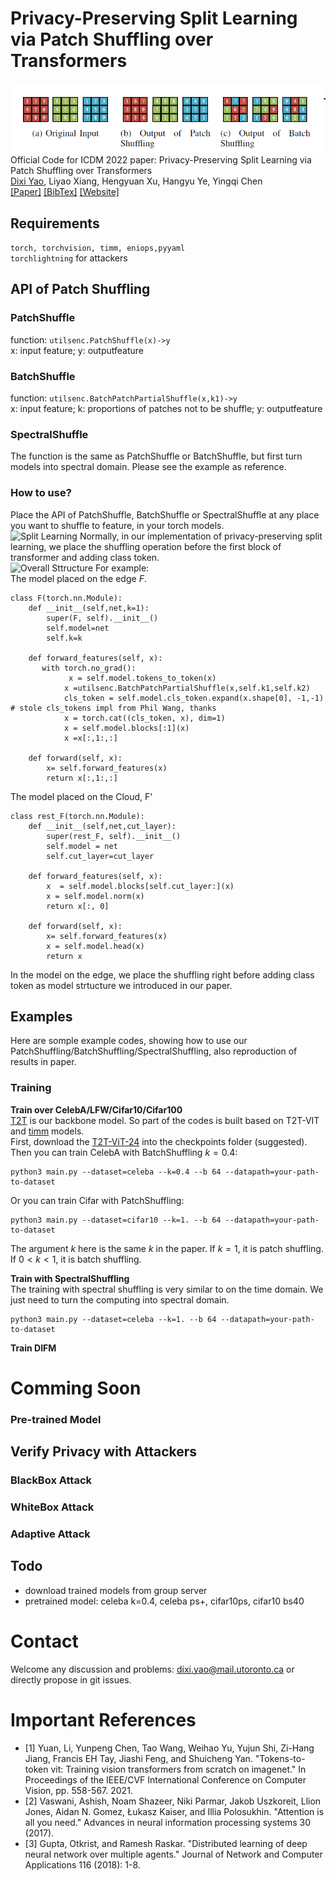 # Privacy-Preserving Split Learning via Patch Shuffling over Transformers
![Illustration of different patch shuffling](files/ShowShuffling.PNG)  
Official Code for ICDM 2022 paper: Privacy-Preserving Split Learning via Patch Shuffling over Transformers  
[Dixi Yao](https://dixiyao.github.io/), Liyao Xiang, Hengyuan Xu, Hangyu Ye, Yingqi Chen  
[[Paper]]() [[BibTex]]() [[Website]]()

## Requirements
```torch, torchvision, timm, eniops,pyyaml```  
```torchlightning``` for attackers

## API of Patch Shuffling
### PatchShuffle
function: ```utilsenc.PatchShuffle(x)->y```  
x: input feature; y: outputfeature
### BatchShuffle  
function: ```utilsenc.BatchPatchPartialShuffle(x,k1)->y```  
x: input feature; k: proportions of patches not to be shuffle; y: outputfeature
### SpectralShuffle
The function is the same as PatchShuffle or BatchShuffle, but first turn models into spectral domain. Please see the example as reference.
### How to use?
Place the API of PatchShuffle, BatchShuffle or SpectralShuffle at any place you want to shuffle to feature, in your torch models.  
![Split Learning](files/splitlearning.PNG)
Normally, in our implementation of privacy-preserving split learning, we place the shuffling operation before the first block of transformer and adding class token.  
![Overall Sttructure](files/structure.PNG)
For example:  
The model placed on the edge $F$.
```
class F(torch.nn.Module):
    def __init__(self,net,k=1):
        super(F, self).__init__()
        self.model=net
        self.k=k

    def forward_features(self, x):
       with torch.no_grad():
             x = self.model.tokens_to_token(x)
            x =utilsenc.BatchPatchPartialShuffle(x,self.k1,self.k2)
            cls_token = self.model.cls_token.expand(x.shape[0], -1,-1)  # stole cls_tokens impl from Phil Wang, thanks
            x = torch.cat((cls_token, x), dim=1)
            x = self.model.blocks[:1](x)
            x =x[:,1:,:]

    def forward(self, x):
        x= self.forward_features(x)
        return x[:,1:,:]

```
The model placed on the Cloud, F'
```
class rest_F(torch.nn.Module):
    def __init__(self,net,cut_layer):
        super(rest_F, self).__init__()
        self.model = net
        self.cut_layer=cut_layer

    def forward_features(self, x):
        x  = self.model.blocks[self.cut_layer:](x)
        x = self.model.norm(x)
        return x[:, 0]

    def forward(self, x):
        x= self.forward_features(x)
        x = self.model.head(x)
        return x
```
In the model on the edge, we place the shuffling right before adding class token as model strtucture we introduced in our paper.

## Examples
Here are somple example codes, showing how to use our PatchShuffling/BatchShuffling/SpectralShuffling, also reproduction of results in paper.
### Training
**Train over CelebA/LFW/Cifar10/Cifar100**  
[T2T](https://github.com/yitu-opensource/T2T-ViT) is our backbone model. So part of the codes is built based on T2T-VIT and [timm](https://github.com/rwightman/pytorch-image-models) models.  
First, download the [T2T-ViT-24](https://github.com/yitu-opensource/T2T-ViT/releases/download/main/82.3_T2T_ViT_24.pth.tar) into the checkpoints folder (suggested).  
Then you can train CelebA with BatchShuffling $k=0.4$:
```
python3 main.py --dataset=celeba --k=0.4 --b 64 --datapath=your-path-to-dataset
```
Or you can train Cifar with PatchShuffling:
```
python3 main.py --dataset=cifar10 --k=1. --b 64 --datapath=your-path-to-dataset
```
The argument $k$ here is the same $k$ in the paper. If $k=1$, it is patch shuffling. If $0<k<1$, it is batch shuffling.  

**Train with SpectralShuffling**  
The training with spectral shuffling is very similar to on the time domain. We just need to turn the computing into
spectral domain.
```
python3 main.py --dataset=celeba --k=1. --b 64 --datapath=your-path-to-dataset
```

**Train DIFM**

# Comming Soon
### Pre-trained Model

## Verify Privacy with Attackers

### BlackBox Attack
### WhiteBox Attack
### Adaptive Attack

## Todo
* download trained models from group server
* pretrained model: celeba k=0.4, celeba ps+, cifar10ps, cifar10 bs40

# Contact
Welcome any discussion and problems: dixi.yao@mail.utoronto.ca or directly propose in git issues.

# Important References
- [1] Yuan, Li, Yunpeng Chen, Tao Wang, Weihao Yu, Yujun Shi, Zi-Hang Jiang, Francis EH Tay, Jiashi Feng, and Shuicheng Yan. "Tokens-to-token vit: Training vision transformers from scratch on imagenet." In Proceedings of the IEEE/CVF International Conference on Computer Vision, pp. 558-567. 2021.
- [2] Vaswani, Ashish, Noam Shazeer, Niki Parmar, Jakob Uszkoreit, Llion Jones, Aidan N. Gomez, Łukasz Kaiser, and Illia Polosukhin. "Attention is all you need." Advances in neural information processing systems 30 (2017).
- [3] Gupta, Otkrist, and Ramesh Raskar. "Distributed learning of deep neural network over multiple agents." Journal of Network and Computer Applications 116 (2018): 1-8.


